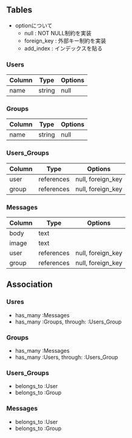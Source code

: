 ## Tables
- optionについて
  - null : NOT NULL制約を実装
  - foreign_key : 外部キー制約を実装
  - add_index : インデックスを貼る 

### Users
|Column|Type|Options|
|------|----|-------|
|name|string|null|

### Groups
|Column|Type|Options|
|------|----|-------|
|name|string|null|

### Users_Groups
|Column|Type|Options|
|------|----|-------|
|user|references|null, foreign_key|
|group|references|null, foreign_key|

### Messages
|Column|Type|Options|
|------|----|-------|
|body|text||
|image|text||
|user|references|null, foreign_key|
|group|references|null, foreign_key|

## Association
### Usres 
- has_many :Messages
- has_many :Groups, through: :Users_Group

### Groups
- has_many :Messages
- has_many :Users, through: :Users_Group

### Users_Groups
- belongs_to :User
- belongs_to :Group

### Messages
- belongs_to :User
- belongs_to :Group